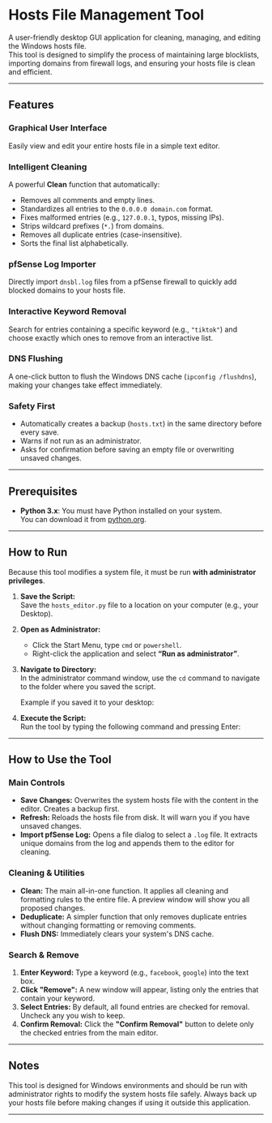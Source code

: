 # Hosts File Management Tool

A user-friendly desktop GUI application for cleaning, managing, and editing the Windows hosts file.  
This tool is designed to simplify the process of maintaining large blocklists, importing domains from firewall logs, and ensuring your hosts file is clean and efficient.

---

## Features

### Graphical User Interface
Easily view and edit your entire hosts file in a simple text editor.

### Intelligent Cleaning
A powerful **Clean** function that automatically:
- Removes all comments and empty lines.
- Standardizes all entries to the `0.0.0.0 domain.com` format.
- Fixes malformed entries (e.g., `127.0.0.1`, typos, missing IPs).
- Strips wildcard prefixes (`*.`) from domains.
- Removes all duplicate entries (case-insensitive).
- Sorts the final list alphabetically.

### pfSense Log Importer
Directly import `dnsbl.log` files from a pfSense firewall to quickly add blocked domains to your hosts file.

### Interactive Keyword Removal
Search for entries containing a specific keyword (e.g., `"tiktok"`) and choose exactly which ones to remove from an interactive list.

### DNS Flushing
A one-click button to flush the Windows DNS cache (`ipconfig /flushdns`), making your changes take effect immediately.

### Safety First
- Automatically creates a backup (`hosts.txt`) in the same directory before every save.
- Warns if not run as an administrator.
- Asks for confirmation before saving an empty file or overwriting unsaved changes.

---

## Prerequisites

- **Python 3.x**: You must have Python installed on your system.  
  You can download it from [python.org](https://www.python.org/).

---

## How to Run

Because this tool modifies a system file, it must be run **with administrator privileges**.

1. **Save the Script:**  
   Save the `hosts_editor.py` file to a location on your computer (e.g., your Desktop).

2. **Open as Administrator:**  
   - Click the Start Menu, type `cmd` or `powershell`.  
   - Right-click the application and select **“Run as administrator”**.

3. **Navigate to Directory:**  
   In the administrator command window, use the `cd` command to navigate to the folder where you saved the script.

   Example if you saved it to your desktop:

4. **Execute the Script:**  
Run the tool by typing the following command and pressing Enter:


---

## How to Use the Tool

### Main Controls
- **Save Changes:** Overwrites the system hosts file with the content in the editor. Creates a backup first.  
- **Refresh:** Reloads the hosts file from disk. It will warn you if you have unsaved changes.  
- **Import pfSense Log:** Opens a file dialog to select a `.log` file. It extracts unique domains from the log and appends them to the editor for cleaning.

### Cleaning & Utilities
- **Clean:** The main all-in-one function. It applies all cleaning and formatting rules to the entire file. A preview window will show you all proposed changes.  
- **Deduplicate:** A simpler function that only removes duplicate entries without changing formatting or removing comments.  
- **Flush DNS:** Immediately clears your system's DNS cache.

### Search & Remove
1. **Enter Keyword:** Type a keyword (e.g., `facebook`, `google`) into the text box.  
2. **Click "Remove":** A new window will appear, listing only the entries that contain your keyword.  
3. **Select Entries:** By default, all found entries are checked for removal. Uncheck any you wish to keep.  
4. **Confirm Removal:** Click the **"Confirm Removal"** button to delete only the checked entries from the main editor.

---

## Notes

This tool is designed for Windows environments and should be run with administrator rights to modify the system hosts file safely. Always back up your hosts file before making changes if using it outside this application.

---
